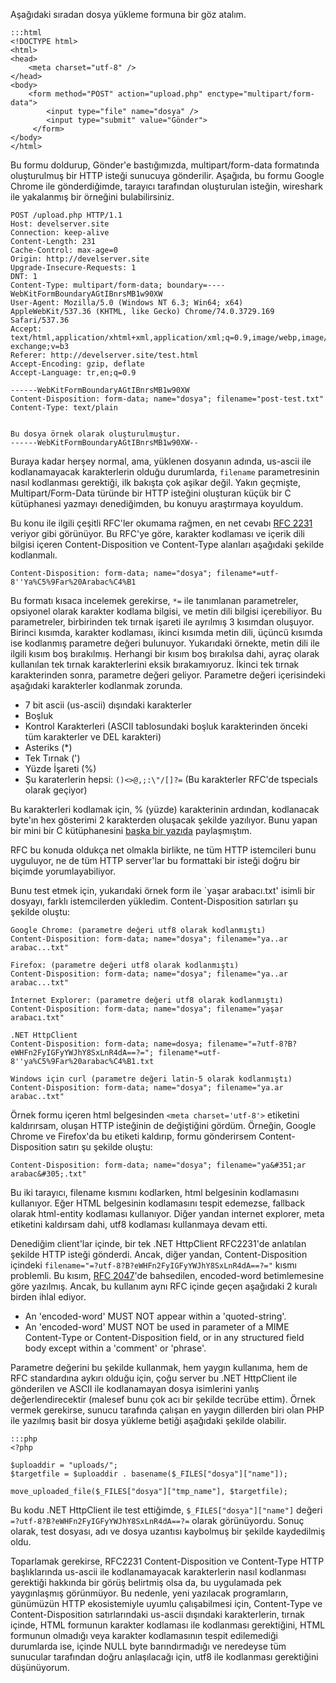 <!--
.. date: 2019-06-02 12:20
.. description: HTTP Multipart/Form-Data isteği gönderirken, ascii dışındaki isimlerin gönderimi konusunda sabit bir standart olmadığı anlaşılıyor.
.. slug: content-disposition-satirinda-us-ascii-harici-karakterler
.. title: Content-Disposition Satırında US-ASCII Harici Karakterler Nasıl Kodlanmalı
-->

Aşağıdaki sıradan dosya yükleme formuna bir göz atalım.

    :::html
    <!DOCTYPE html>
    <html>
    <head>
        <meta charset="utf-8" />
    </head>
    <body>
        <form method="POST" action="upload.php" enctype="multipart/form-data">
            <input type="file" name="dosya" />
            <input type="submit" value="Gönder">
         </form>
    </body>
    </html>
    
Bu formu doldurup, Gönder'e bastığımızda, multipart/form-data formatında oluşturulmuş bir
HTTP isteği sunucuya gönderilir. Aşağıda, bu formu Google Chrome ile gönderdiğimde,
tarayıcı tarafından oluşturulan isteğin, wireshark ile yakalanmış bir örneğini bulabilirsiniz.


    POST /upload.php HTTP/1.1
    Host: develserver.site
    Connection: keep-alive
    Content-Length: 231
    Cache-Control: max-age=0
    Origin: http://develserver.site
    Upgrade-Insecure-Requests: 1
    DNT: 1
    Content-Type: multipart/form-data; boundary=----WebKitFormBoundaryAGtIBnrsMB1w90XW
    User-Agent: Mozilla/5.0 (Windows NT 6.3; Win64; x64) AppleWebKit/537.36 (KHTML, like Gecko) Chrome/74.0.3729.169 Safari/537.36
    Accept: text/html,application/xhtml+xml,application/xml;q=0.9,image/webp,image/apng,*/*;q=0.8,application/signed-exchange;v=b3
    Referer: http://develserver.site/test.html
    Accept-Encoding: gzip, deflate
    Accept-Language: tr,en;q=0.9

    ------WebKitFormBoundaryAGtIBnrsMB1w90XW
    Content-Disposition: form-data; name="dosya"; filename="post-test.txt"
    Content-Type: text/plain


    Bu dosya örnek olarak oluşturulmuştur.
    ------WebKitFormBoundaryAGtIBnrsMB1w90XW--
    
Buraya kadar herşey normal, ama, yüklenen dosyanın adında, us-ascii ile kodlanamayacak
karakterlerin olduğu durumlarda, `filename` parametresinin nasıl kodlanması gerektiği,
ilk bakışta çok aşikar değil. Yakın geçmişte, Multipart/Form-Data türünde bir HTTP
isteğini oluşturan küçük bir C kütüphanesi yazmayı denediğimden, bu konuyu araştırmaya
koyuldum.

Bu konu ile ilgili çeşitli RFC'ler okumama rağmen, en net cevabı [RFC 2231](https://tools.ietf.org/html/rfc2231)
veriyor gibi görünüyor. Bu RFC'ye göre, karakter kodlaması ve içerik dili bilgisi içeren Content-Disposition ve Content-Type
alanları aşağıdaki şekilde kodlanmalı.

    Content-Disposition: form-data; name="dosya"; filename*=utf-8''Ya%C5%9Far%20Arabac%C4%B1

Bu formatı kısaca incelemek gerekirse, `*=` ile tanımlanan parametreler, opsiyonel olarak
karakter kodlama bilgisi, ve metin dili bilgisi içerebiliyor. Bu parametreler, birbirinden
tek tırnak işareti ile ayrılmış 3 kısımdan oluşuyor. Birinci kısımda, karakter kodlaması,
ikinci kısımda metin dili, üçüncü kısımda ise kodlanmış parametre değeri bulunuyor. Yukarıdaki
örnekte, metin dili ile ilgili kısım boş bırakılmış. Herhangi bir kısım boş bırakılsa dahi,
ayraç olarak kullanılan tek tırnak karakterlerini eksik bırakamıyoruz. İkinci tek tırnak
karakterinden sonra, parametre değeri geliyor. Parametre değeri içerisindeki
aşağıdaki karakterler kodlanmak zorunda.

 - 7 bit ascii (us-ascii) dışındaki karakterler
 - Boşluk
 - Kontrol Karakterleri (ASCII tablosundaki boşluk karakterinden önceki tüm karakterler ve DEL karakteri)
 - Asteriks (*)
 - Tek Tırnak (')
 - Yüzde İşareti (%)
 - Şu karaterlerin hepsi: `()<>@,;:\"/[]?=` (Bu karakterler RFC'de tspecials olarak geçiyor)

Bu karakterleri kodlamak için, % (yüzde) karakterinin ardından, kodlanacak byte'ın hex gösterimi
2 karakterden oluşacak şekilde yazılıyor. Bunu yapan bir mini bir C kütüphanesini [başka bir yazıda](rfc2231.html)
paylaşmıştım.

RFC bu konuda oldukça net olmakla birlikte, ne tüm HTTP istemcileri bunu uyguluyor, ne de
tüm HTTP server'lar bu formattaki bir isteği doğru bir biçimde yorumlayabiliyor.

Bunu test etmek için, yukarıdaki örnek form ile `yaşar arabacı.txt' isimli bir
dosyayı, farklı istemcilerden yükledim. Content-Disposition satırları şu şekilde
oluştu:

    Google Chrome: (parametre değeri utf8 olarak kodlanmıştı)
    Content-Disposition: form-data; name="dosya"; filename="ya..ar arabac...txt"

    Firefox: (parametre değeri utf8 olarak kodlanmıştı)
    Content-Disposition: form-data; name="dosya"; filename="ya..ar arabac...txt"

    İnternet Explorer: (parametre değeri utf8 olarak kodlanmıştı)
    Content-Disposition: form-data; name="dosya"; filename="yaşar arabacı.txt"

    .NET HttpClient
    Content-Disposition: form-data; name=dosya; filename="=?utf-8?B?eWHFn2FyIGFyYWJhY8SxLnR4dA==?="; filename*=utf-8''ya%C5%9Far%20arabac%C4%B1.txt

    Windows için curl (parametre değeri latin-5 olarak kodlanmıştı)
    Content-Disposition: form-data; name="dosya"; filename="ya.ar arabac..txt"

Örnek formu içeren html belgesinden
`<meta charset='utf-8'>` etiketini kaldırırsam, oluşan HTTP isteğinin de
değiştiğini gördüm. Örneğin, Google Chrome ve Firefox'da bu etiketi kaldırıp, formu gönderirsem
Content-Disposition satırı şu şekilde oluştu:

    Content-Disposition: form-data; name="dosya"; filename="ya&#351;ar arabac&#305;.txt"
    
Bu iki tarayıcı, filename kısmını kodlarken, html belgesinin kodlamasını kullanıyor. Eğer
HTML belgesinin kodlamasını tespit edemezse, fallback olarak html-entity kodlaması
kullanıyor. Diğer yandan internet explorer, meta etiketini kaldırsam dahi, utf8
kodlaması kullanmaya devam etti.

Denediğim client'lar içinde, bir tek .NET HttpClient RFC2231'de anlatılan şekilde
HTTP isteği gönderdi. Ancak, diğer yandan, Content-Disposition içindeki 
`filename="=?utf-8?B?eWHFn2FyIGFyYWJhY8SxLnR4dA==?="` kısmı problemli. Bu kısım,
[RFC 2047](https://tools.ietf.org/html/rfc2047)'de bahsedilen, encoded-word betimlemesine
göre yazılmış. Ancak, bu kullanım aynı RFC içinde geçen aşağıdaki 2 kuralı birden ihlal ediyor.

 - An 'encoded-word' MUST NOT appear within a 'quoted-string'.
 - An 'encoded-word' MUST NOT be used in parameter of a MIME Content-Type or Content-Disposition field, or in any structured field body except within a 'comment' or 'phrase'.
 
Parametre değerini bu şekilde kullanmak, hem yaygın kullanıma, hem de RFC standardına aykırı
olduğu için, çoğu server bu .NET HttpClient ile gönderilen ve ASCII ile kodlanamayan
dosya isimlerini yanlış değerlendirecektir (malesef bunu çok acı bir şekilde tecrübe ettim).
Örnek vermek gerekirse, sunucu tarafında çalışan en yaygın dillerden biri olan PHP ile
yazılmış basit bir dosya yükleme betiği aşağıdaki şekilde olabilir.

    :::php
    <?php

    $uploaddir = "uploads/";
    $targetfile = $uploaddir . basename($_FILES["dosya"]["name"]);

    move_uploaded_file($_FILES["dosya"]["tmp_name"], $targetfile);
    
Bu kodu .NET HttpClient ile test ettiğimde, `$_FILES["dosya"]["name"]`
değeri `=?utf-8?B?eWHFn2FyIGFyYWJhY8SxLnR4dA==?=` olarak görünüyordu.
Sonuç olarak, test dosyası, adı ve dosya uzantısı kaybolmuş bir şekilde
kaydedilmiş oldu.

Toparlamak gerekirse, RFC2231 Content-Disposition ve Content-Type
HTTP başlıklarında us-ascii ile kodlanamayacak karakterlerin
nasıl kodlanması gerektiği hakkında bir görüş belirtmiş olsa da,
bu uygulamada pek yaygınlaşmış görünmüyor. Bu nedenle, yeni yazılacak
programların, günümüzün HTTP ekosistemiyle uyumlu çalışabilmesi
için, Content-Type ve Content-Disposition satırlarındaki us-ascii
dışındaki karakterlerin, tırnak içinde, HTML formunun karakter
kodlaması ile kodlanması gerektiğini, HTML formunun olmadığı
veya karakter kodlamasının tespit edilemediği durumlarda ise,
içinde NULL byte barındırmadığı ve neredeyse tüm sunucular
tarafından doğru anlaşılacağı için, utf8 ile kodlanması gerektiğini
düşünüyorum.